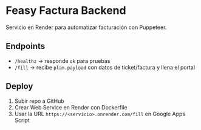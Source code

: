 # Feasy Factura Backend

Servicio en Render para automatizar facturación con Puppeteer.

## Endpoints
- `/healthz` → responde `ok` para pruebas
- `/fill` → recibe `plan.payload` con datos de ticket/factura y llena el portal

## Deploy
1. Subir repo a GitHub
2. Crear Web Service en Render con Dockerfile
3. Usar la URL `https://<servicio>.onrender.com/fill` en Google Apps Script
